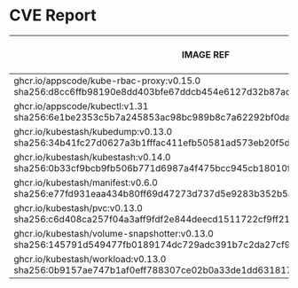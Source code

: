 # CVE Report
|                                                        IMAGE REF                                                        |      OS       | CRITICAL<BR>(OS, OTHER) | HIGH<BR>(OS, OTHER) | MEDIUM<BR>(OS, OTHER) | LOW<BR>(OS, OTHER) | UNKNOWN<BR>(OS, OTHER) |
|-------------------------------------------------------------------------------------------------------------------------|---------------|-------------------------|---------------------|-----------------------|--------------------|------------------------|
| ghcr.io/appscode/kube-rbac-proxy:v0.15.0<br>sha256:d8cc6ffb98190e8dd403bfe67ddcb454e6127d32b87acc237b3e5240f70a20fb     | debian 11.8   | 0, 2                    | 0, 6                | 0, 15                 | 0, 0               | 1, 0                   |
| ghcr.io/appscode/kubectl:v1.31<br>sha256:6e1be2353c5b7a245853ac98bc989b8c7a62292bf0da19f59f8c02a3a9010cb4               |               | 0, 0                    | 0, 1                | 0, 2                  | 0, 0               | 0, 0                   |
| ghcr.io/kubestash/kubedump:v0.13.0<br>sha256:34b41fc27d0627a3b1fffac411efb50581ad573eb20f5db7c9dd2867a9ef5ffb           |               | 0, 1                    | 0, 0                | 0, 1                  | 0, 0               | 0, 0                   |
| ghcr.io/kubestash/kubestash:v0.14.0<br>sha256:0b33cf9bcb9fb506b771d6987a4f475bcc945cb18010f000bbd1064076f81aa4          | alpine 3.21.0 | 0, 2                    | 0, 0                | 0, 1                  | 0, 0               | 0, 0                   |
| ghcr.io/kubestash/manifest:v0.6.0<br>sha256:e77fd931eaa434b80ff69d47273d737d5e9283b352b5aa5b06bbb643a01aedd6            |               | 0, 1                    | 0, 0                | 0, 0                  | 0, 0               | 0, 0                   |
| ghcr.io/kubestash/pvc:v0.13.0<br>sha256:c6d408ca257f04a3aff9fdf2e844deecd1511722cf9ff211813d8e309bfe5502                |               | 0, 1                    | 0, 0                | 0, 1                  | 0, 0               | 0, 0                   |
| ghcr.io/kubestash/volume-snapshotter:v0.13.0<br>sha256:145791d549477fb0189174dc729adc391b7c2da27cf95bec55db8d89cdcfe152 |               | 0, 0                    | 0, 0                | 0, 1                  | 0, 0               | 0, 0                   |
| ghcr.io/kubestash/workload:v0.13.0<br>sha256:0b9157ae747b1af0eff788307ce02b0a33de1dd63181760a2ca86df205949e11           |               | 0, 1                    | 0, 0                | 0, 0                  | 0, 0               | 0, 0                   |
